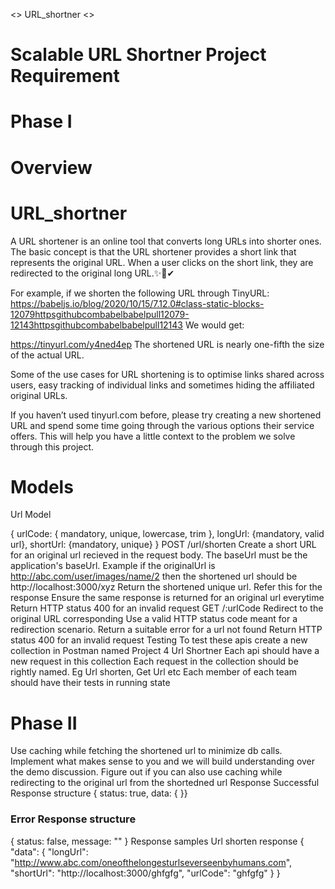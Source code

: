 
<<o>> URL_shortner <<o>>

# Scalable URL Shortner Project Requirement
# Phase I
# Overview
# URL_shortner
 A URL shortener is an online tool that converts long URLs into shorter ones. The basic concept is that the URL shortener provides a short link that represents the original URL. When a user clicks on the short link, they are redirected to the original long URL.✨🔗✔
 

 
For example, if we shorten the following URL through TinyURL:
https://babeljs.io/blog/2020/10/15/7.12.0#class-static-blocks-12079httpsgithubcombabelbabelpull12079-12143httpsgithubcombabelbabelpull12143
We would get:

https://tinyurl.com/y4ned4ep
The shortened URL is nearly one-fifth the size of the actual URL.

Some of the use cases for URL shortening is to optimise links shared across users, easy tracking of individual links and sometimes hiding the affiliated original URLs.

If you haven’t used tinyurl.com before, please try creating a new shortened URL and spend some time going through the various options their service offers. This will help you have a little context to the problem we solve through this project.


# Models
<O> Url Model

{ urlCode: { mandatory, unique, lowercase, trim }, longUrl: {mandatory, valid url}, shortUrl: {mandatory, unique} }
POST /url/shorten
Create a short URL for an original url recieved in the request body.
The baseUrl must be the application's baseUrl. Example if the originalUrl is http://abc.com/user/images/name/2 then the shortened url should be http://localhost:3000/xyz
Return the shortened unique url. Refer this for the response
Ensure the same response is returned for an original url everytime
Return HTTP status 400 for an invalid request
GET /:urlCode
Redirect to the original URL corresponding
Use a valid HTTP status code meant for a redirection scenario.
Return a suitable error for a url not found
Return HTTP status 400 for an invalid request
Testing
To test these apis create a new collection in Postman named Project 4 Url Shortner
Each api should have a new request in this collection
Each request in the collection should be rightly named. Eg Url shorten, Get Url etc
Each member of each team should have their tests in running state
# Phase II
Use caching while fetching the shortened url to minimize db calls.
Implement what makes sense to you and we will build understanding over the demo discussion.
Figure out if you can also use caching while redirecting to the original url from the shortedned url
Response
Successful Response structure
{ status: true, data: {
}}

### Error Response structure
{
  status: false,
  message: ""
}
Response samples
Url shorten response
{ "data": { "longUrl": "http://www.abc.com/oneofthelongesturlseverseenbyhumans.com", "shortUrl": "http://localhost:3000/ghfgfg", "urlCode": "ghfgfg" } }
